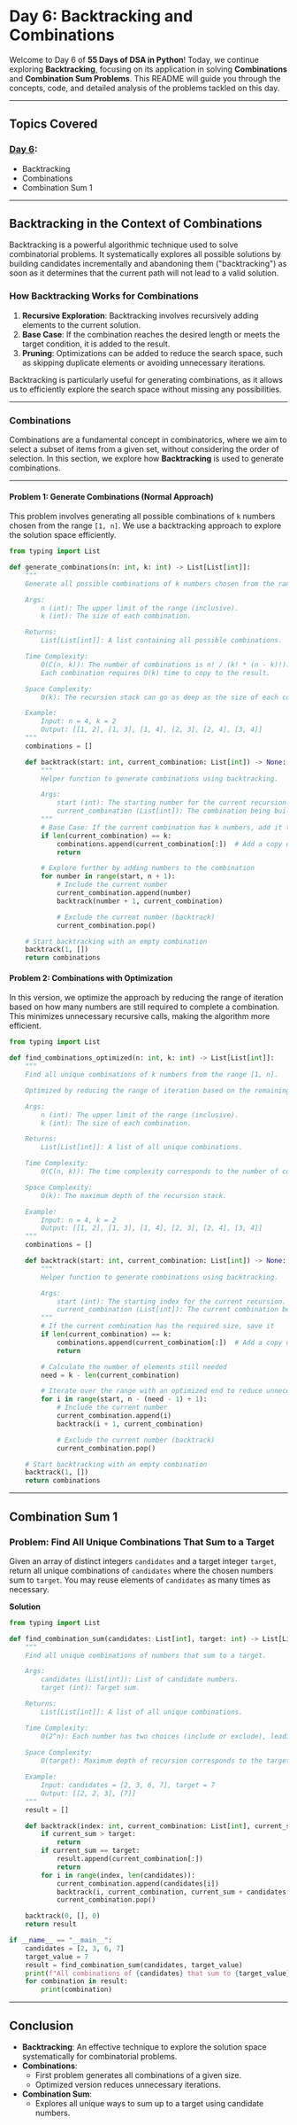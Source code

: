 # Day 6: Backtracking and Combinations

Welcome to Day 6 of **55 Days of DSA in Python**! Today, we continue exploring **Backtracking**, focusing on its application in solving **Combinations** and **Combination Sum Problems**. This README will guide you through the concepts, code, and detailed analysis of the problems tackled on this day.

---

## **Topics Covered**
### **[Day 6](./Day%206):**
- Backtracking  
- Combinations  
- Combination Sum 1  

---

## **Backtracking in the Context of Combinations**

Backtracking is a powerful algorithmic technique used to solve combinatorial problems. It systematically explores all possible solutions by building candidates incrementally and abandoning them ("backtracking") as soon as it determines that the current path will not lead to a valid solution.

### **How Backtracking Works for Combinations**
1. **Recursive Exploration**: Backtracking involves recursively adding elements to the current solution.
2. **Base Case**: If the combination reaches the desired length or meets the target condition, it is added to the result.
3. **Pruning**: Optimizations can be added to reduce the search space, such as skipping duplicate elements or avoiding unnecessary iterations.

Backtracking is particularly useful for generating combinations, as it allows us to efficiently explore the search space without missing any possibilities.

---

### **Combinations**

Combinations are a fundamental concept in combinatorics, where we aim to select a subset of items from a given set, without considering the order of selection. In this section, we explore how **Backtracking** is used to generate combinations.

---

#### **Problem 1: Generate Combinations (Normal Approach)**

This problem involves generating all possible combinations of `k` numbers chosen from the range `[1, n]`. We use a backtracking approach to explore the solution space efficiently.

```python
from typing import List

def generate_combinations(n: int, k: int) -> List[List[int]]:
    """
    Generate all possible combinations of k numbers chosen from the range [1, n].

    Args:
        n (int): The upper limit of the range (inclusive).
        k (int): The size of each combination.

    Returns:
        List[List[int]]: A list containing all possible combinations.

    Time Complexity:
        O(C(n, k)): The number of combinations is n! / (k! * (n - k)!).
        Each combination requires O(k) time to copy to the result.

    Space Complexity:
        O(k): The recursion stack can go as deep as the size of each combination.

    Example:
        Input: n = 4, k = 2
        Output: [[1, 2], [1, 3], [1, 4], [2, 3], [2, 4], [3, 4]]
    """
    combinations = []

    def backtrack(start: int, current_combination: List[int]) -> None:
        """
        Helper function to generate combinations using backtracking.

        Args:
            start (int): The starting number for the current recursion.
            current_combination (List[int]): The combination being built.
        """
        # Base Case: If the current combination has k numbers, add it to the result
        if len(current_combination) == k:
            combinations.append(current_combination[:])  # Add a copy of the current combination
            return

        # Explore further by adding numbers to the combination
        for number in range(start, n + 1):
            # Include the current number
            current_combination.append(number)
            backtrack(number + 1, current_combination)

            # Exclude the current number (backtrack)
            current_combination.pop()

    # Start backtracking with an empty combination
    backtrack(1, [])
    return combinations
```

#### **Problem 2: Combinations with Optimization**

In this version, we optimize the approach by reducing the range of iteration based on how many numbers are still required to complete a combination. This minimizes unnecessary recursive calls, making the algorithm more efficient.

```python
from typing import List

def find_combinations_optimized(n: int, k: int) -> List[List[int]]:
    """
    Find all unique combinations of k numbers from the range [1, n].

    Optimized by reducing the range of iteration based on the remaining elements needed.

    Args:
        n (int): The upper limit of the range (inclusive).
        k (int): The size of each combination.

    Returns:
        List[List[int]]: A list of all unique combinations.

    Time Complexity:
        O(C(n, k)): The time complexity corresponds to the number of combinations, which is n! / (k! * (n-k)!).

    Space Complexity:
        O(k): The maximum depth of the recursion stack.

    Example:
        Input: n = 4, k = 2
        Output: [[1, 2], [1, 3], [1, 4], [2, 3], [2, 4], [3, 4]]
    """
    combinations = []

    def backtrack(start: int, current_combination: List[int]) -> None:
        """
        Helper function to generate combinations using backtracking.

        Args:
            start (int): The starting index for the current recursion.
            current_combination (List[int]): The current combination being built.
        """
        # If the current combination has the required size, save it
        if len(current_combination) == k:
            combinations.append(current_combination[:])  # Add a copy of the current combination
            return

        # Calculate the number of elements still needed
        need = k - len(current_combination)

        # Iterate over the range with an optimized end to reduce unnecessary recursion
        for i in range(start, n - (need - 1) + 1):
            # Include the current number
            current_combination.append(i)
            backtrack(i + 1, current_combination)

            # Exclude the current number (backtrack)
            current_combination.pop()

    # Start backtracking with an empty combination
    backtrack(1, [])
    return combinations
```
---

## **Combination Sum 1**

### **Problem: Find All Unique Combinations That Sum to a Target**
Given an array of distinct integers `candidates` and a target integer `target`, return all unique combinations of `candidates` where the chosen numbers sum to `target`. You may reuse elements of `candidates` as many times as necessary.

**Solution**
```python
from typing import List

def find_combination_sum(candidates: List[int], target: int) -> List[List[int]]:
    """
    Find all unique combinations of numbers that sum to a target.

    Args:
        candidates (List[int]): List of candidate numbers.
        target (int): Target sum.

    Returns:
        List[List[int]]: A list of all unique combinations.

    Time Complexity:
        O(2^n): Each number has two choices (include or exclude), leading to an exponential time complexity.
    
    Space Complexity:
        O(target): Maximum depth of recursion corresponds to the target sum.

    Example:
        Input: candidates = [2, 3, 6, 7], target = 7
        Output: [[2, 2, 3], [7]]
    """
    result = []

    def backtrack(index: int, current_combination: List[int], current_sum: int) -> None:
        if current_sum > target:
            return
        if current_sum == target:
            result.append(current_combination[:])
            return
        for i in range(index, len(candidates)):
            current_combination.append(candidates[i])
            backtrack(i, current_combination, current_sum + candidates[i])
            current_combination.pop()

    backtrack(0, [], 0)
    return result

if __name__ == "__main__":
    candidates = [2, 3, 6, 7]
    target_value = 7
    result = find_combination_sum(candidates, target_value)
    print(f"All combinations of {candidates} that sum to {target_value} are:")
    for combination in result:
        print(combination)
```

---

## **Conclusion**
- **Backtracking**: An effective technique to explore the solution space systematically for combinatorial problems.
- **Combinations**:
  - First problem generates all combinations of a given size.
  - Optimized version reduces unnecessary iterations.
- **Combination Sum**:
  - Explores all unique ways to sum up to a target using candidate numbers.